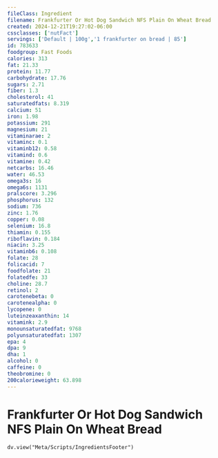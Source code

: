 ```yaml
---
fileClass: Ingredient
filename: Frankfurter Or Hot Dog Sandwich NFS Plain On Wheat Bread
created: 2024-12-21T19:27:02-06:00
cssclasses: ['nutFact']
servings: ['Default | 100g','1 frankfurter on bread | 85']
id: 783633
foodgroup: Fast Foods
calories: 313
fat: 21.33
protein: 11.77
carbohydrate: 17.76
sugars: 2.71
fiber: 1.3
cholesterol: 41
saturatedfats: 8.319
calcium: 51
iron: 1.98
potassium: 291
magnesium: 21
vitaminarae: 2
vitaminc: 0.1
vitaminb12: 0.58
vitamind: 0.6
vitamine: 0.42
netcarbs: 16.46
water: 46.53
omega3s: 16
omega6s: 1131
pralscore: 3.296
phosphorus: 132
sodium: 736
zinc: 1.76
copper: 0.08
selenium: 16.8
thiamin: 0.155
riboflavin: 0.184
niacin: 3.25
vitaminb6: 0.108
folate: 28
folicacid: 7
foodfolate: 21
folatedfe: 33
choline: 28.7
retinol: 2
carotenebeta: 0
carotenealpha: 0
lycopene: 0
luteinzeaxanthin: 14
vitamink: 2.9
monounsaturatedfat: 9768
polyunsaturatedfat: 1307
epa: 4
dpa: 9
dha: 1
alcohol: 0
caffeine: 0
theobromine: 0
200calorieweight: 63.898
---
```


# Frankfurter Or Hot Dog Sandwich NFS Plain On Wheat Bread

```dataviewjs
dv.view("Meta/Scripts/IngredientsFooter")
```